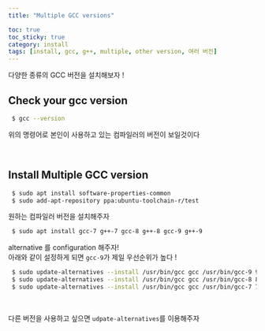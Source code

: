```yaml
---
title: "Multiple GCC versions"

toc: true
toc_sticky: true
category: install
tags: [install, gcc, g++, multiple, other version, 여러 버전]
---
```


다양한 종류의 GCC 버전을 설치해보자 ! <br/>

## Check your gcc version

~~~bash
 $ gcc --version
~~~

위의 명령어로 본인이 사용하고 있는 컴파일러의 버전이 보일것이다 <br/>

<br/>

## Install Multiple GCC version

~~~bash
 $ sudo apt install software-properties-common
 $ sudo add-apt-repository ppa:ubuntu-toolchain-r/test
~~~

원하는 컴파일러 버전을 설치해주자 <br/>

~~~bash
 $ sudo apt install gcc-7 g++-7 gcc-8 g++-8 gcc-9 g++-9
~~~

alternative 를 configuration 해주자! <br/>
아래와 같이 설정하게 되면 `gcc-9`가 제일 우선순위가 높다 ! <br/>

~~~bash
 $ sudo update-alternatives --install /usr/bin/gcc gcc /usr/bin/gcc-9 90 --slave /usr/bin/g++ g++ /usr/bin/g++-9 --slave /usr/bin/gcov gcov /usr/bin/gcov-9
 $ sudo update-alternatives --install /usr/bin/gcc gcc /usr/bin/gcc-8 80 --slave /usr/bin/g++ g++ /usr/bin/g++-8 --slave /usr/bin/gcov gcov /usr/bin/gcov-8
 $ sudo update-alternatives --install /usr/bin/gcc gcc /usr/bin/gcc-7 70 --slave /usr/bin/g++ g++ /usr/bin/g++-7 --slave /usr/bin/gcov gcov /usr/bin/gcov-7
~~~

<br/>

다른 버전을 사용하고 싶으면 `udpate-alternatives`를 이용해주자 <br/>

<br/>
